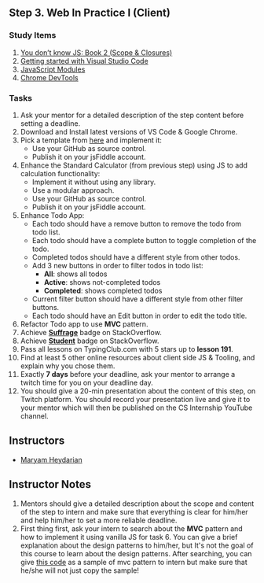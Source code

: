 ## Step 3. Web In Practice I (Client)

### Study Items  <!-- omit in toc -->

1. [You don’t know JS: Book 2 (Scope & Closures)](https://github.com/getify/You-Dont-Know-JS/blob/1st-ed/scope%20&%20closures/README.md#you-dont-know-js-scope--closures)
2. [Getting started with Visual Studio Code](https://code.visualstudio.com/docs/introvideos/basics)
3. [JavaScript Modules](https://www.freecodecamp.org/news/javascript-modules-a-beginner-s-guide-783f7d7a5fcc/)
4. [Chrome DevTools](https://developers.google.com/web/tools/chrome-devtools/)


### Tasks  <!-- omit in toc -->

1. Ask your mentor for a detailed description of the step content before setting a deadline.
2. Download and Install latest versions of VS Code & Google Chrome. 
3. Pick a template from [here](https://colorlib.com/wp/free-html5-admin-dashboard-templates/) and implement it:
   - Use your GitHub as source control.
   - Publish it on your jsFiddle account.
4. Enhance the Standard Calculator (from previous step) using JS to add calculation functionality:
   - Implement it without using any library.
   - Use a modular approach.
   - Use your GitHub as source control.
   - Publish it on your jsFiddle account.
5. Enhance Todo App:
   - Each todo should have a remove button to remove the todo from todo list.
   - Each todo should have a complete button to toggle completion of the todo. 
   - Completed todos should have a different style from other todos.
   - Add 3 new buttons in order to filter todos in todo list:
      - **All**: shows all todos
      - **Active**: shows not-completed todos
      - **Completed**: shows completed todos
   - Current filter button should have a different style from other filter buttons.
   - Each todo should have an Edit button in order to edit the todo title.
6. Refactor Todo app to use **MVC** pattern.
7. Achieve [**Suffrage**](https://stackoverflow.com/help/badges/804/suffrage) badge on StackOverflow.
8. Achieve [**Student**](https://stackoverflow.com/help/badges/2/student) badge on StackOverflow.
9. Pass all lessons on TypingClub.com with 5 stars up to **lesson 191**.
10. Find at least 5 other online resources about client side JS & Tooling, and explain why you chose them. 
11. Exactly **7 days** before your deadline, ask your mentor to arrange a twitch time for you on your deadline day.
12. You should give a 20-min presentation about the content of this step, on Twitch platform. You should record your presentation live and give it to your mentor which will then be published on the CS Internship YouTube channel.


## Instructors <!-- omit in toc -->

- [Maryam Heydarian](https://github.com/maryamhdr)


## Instructor Notes <!-- omit in toc -->

1. Mentors should give a detailed description about the scope and content of the step to intern and make sure that everything is clear for him/her and help him/her to set a more reliable deadline.
2. First thing first, ask your intern to search about the **MVC** pattern and how to implement it using vanilla JS for task 6. You can give a brief explanation about the design patterns to him/her, but It's not the goal of this course to learn about the design patterns. After searching, you can give [this code](https://github.com/msynk/cs-internship/tree/master/web/step3) as a sample of mvc pattern to intern but make sure that he/she will not just copy the sample!
